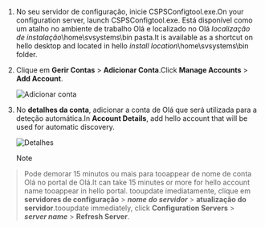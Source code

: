 1. <span data-ttu-id="1b9ce-101">No seu servidor de configuração, inicie CSPSConfigtool.exe.</span><span class="sxs-lookup"><span data-stu-id="1b9ce-101">On your configuration server, launch CSPSConfigtool.exe.</span></span> <span data-ttu-id="1b9ce-102">Está disponível como um atalho no ambiente de trabalho Olá e localizado no Olá *localização de instalação*\home\svsystems\bin pasta.</span><span class="sxs-lookup"><span data-stu-id="1b9ce-102">It is available as a shortcut on hello desktop and located in hello *install location*\home\svsystems\bin folder.</span></span>
2. <span data-ttu-id="1b9ce-103">Clique em **Gerir Contas** > **Adicionar Conta**.</span><span class="sxs-lookup"><span data-stu-id="1b9ce-103">Click **Manage Accounts** > **Add Account**.</span></span>

    ![Adicionar conta](./media/site-recovery-add-vcenter-account/credentials1.png)
3. <span data-ttu-id="1b9ce-105">No **detalhes da conta**, adicionar a conta de Olá que será utilizada para a deteção automática.</span><span class="sxs-lookup"><span data-stu-id="1b9ce-105">In **Account Details**, add hello account that will be used for automatic discovery.</span></span>

    ![Detalhes](./media/site-recovery-add-vcenter-account/credentials2.png)

    > [!Note]
  > <span data-ttu-id="1b9ce-107">Pode demorar 15 minutos ou mais para tooappear de nome de conta Olá no portal de Olá.</span><span class="sxs-lookup"><span data-stu-id="1b9ce-107">It can take 15 minutes or more for hello account name tooappear in hello portal.</span></span> <span data-ttu-id="1b9ce-108">tooupdate imediatamente, clique em **servidores de configuração** > ***nome do servidor*** > **atualização do servidor**.</span><span class="sxs-lookup"><span data-stu-id="1b9ce-108">tooupdate immediately, click **Configuration Servers** > ***server name*** > **Refresh Server**.</span></span>
